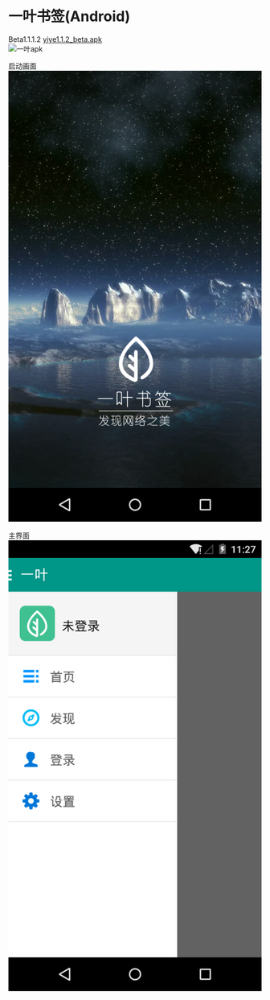 一叶书签(Android)
===
Beta1.1.1.2
[yiye1.1.2_beta.apk](http://yiye.qiniudn.com/yiye1.1.2_beta.apk)  
![一叶apk](http://yiye.qiniudn.com/yiye1.1.2_beta.png)

启动画面
![启动画面](https://raw.githubusercontent.com/axlecho/yiye-android/master/screenshot/device-2015-07-29-192642.png)

主界面
![主界面](https://github.com/axlecho/yiye-android/blob/master/screenshot/device-2015-07-29-192726.png)